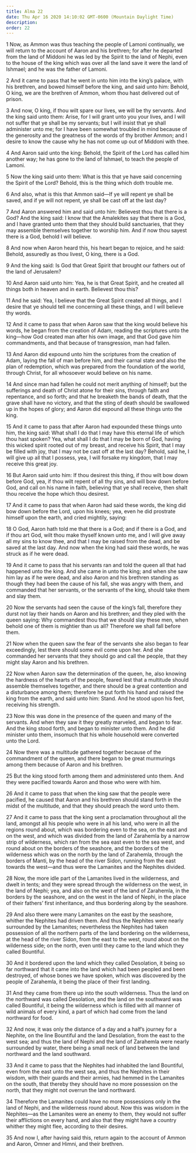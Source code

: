 ```yaml
---
title: Alma 22
date: Thu Apr 16 2020 14:10:02 GMT-0600 (Mountain Daylight Time)
description: 
order: 22
---
```


<p>
  1 Now, as Ammon was thus teaching the people of Lamoni continually, we will
  return to the account of Aaron and his brethren; for after he departed from
  the land of Middoni he was led by the Spirit to the land of Nephi, even to the
  house of the king which was over all the land save it were the land of
  Ishmael; and he was the father of Lamoni.
</p>
<p>
  2 And it came to pass that he went in unto him into the king&#x2019;s palace,
  with his brethren, and bowed himself before the king, and said unto him:
  Behold, O king, we are the brethren of Ammon, whom thou hast delivered out of
  prison.
</p>
<p>
  3 And now, O king, if thou wilt spare our lives, we will be thy servants. And
  the king said unto them: Arise, for I will grant unto you your lives, and I
  will not suffer that ye shall be my servants; but I will insist that ye shall
  administer unto me; for I have been somewhat troubled in mind because of the
  generosity and the greatness of the words of thy brother Ammon; and I desire
  to know the cause why he has not come up out of Middoni with thee.
</p>
<p>
  4 And Aaron said unto the king: Behold, the Spirit of the Lord has called him
  another way; he has gone to the land of Ishmael, to teach the people of
  Lamoni.
</p>
<p>
  5 Now the king said unto them: What is this that ye have said concerning the
  Spirit of the Lord? Behold, this is the thing which doth trouble me.
</p>
<p>
  6 And also, what is this that Ammon said&#x2014;If ye will repent ye shall be
  saved, and if ye will not repent, ye shall be cast off at the last day?
</p>
<p>
  7 And Aaron answered him and said unto him: Believest thou that there is a
  God? And the king said: I know that the Amalekites say that there is a God,
  and I have granted unto them that they should build sanctuaries, that they may
  assemble themselves together to worship him. And if now thou sayest there is a
  God, behold I will believe.
</p>
<p>
  8 And now when Aaron heard this, his heart began to rejoice, and he said:
  Behold, assuredly as thou livest, O king, there is a God.
</p>
<p>
  9 And the king said: Is God that Great Spirit that brought our fathers out of
  the land of Jerusalem?
</p>
<p>
  10 And Aaron said unto him: Yea, he is that Great Spirit, and he created all
  things both in heaven and in earth. Believest thou this?
</p>
<p>
  11 And he said: Yea, I believe that the Great Spirit created all things, and I
  desire that ye should tell me concerning all these things, and I will believe
  thy words.
</p>
<p>
  12 And it came to pass that when Aaron saw that the king would believe his
  words, he began from the creation of Adam, reading the scriptures unto the
  king&#x2014;how God created man after his own image, and that God gave him
  commandments, and that because of transgression, man had fallen.
</p>
<p>
  13 And Aaron did expound unto him the scriptures from the creation of Adam,
  laying the fall of man before him, and their carnal state and also the plan of
  redemption, which was prepared from the foundation of the world, through
  Christ, for all whosoever would believe on his name.
</p>
<p>
  14 And since man had fallen he could not merit anything of himself; but the
  sufferings and death of Christ atone for their sins, through faith and
  repentance, and so forth; and that he breaketh the bands of death, that the
  grave shall have no victory, and that the sting of death should be swallowed
  up in the hopes of glory; and Aaron did expound all these things unto the
  king.
</p>
<p>
  15 And it came to pass that after Aaron had expounded these things unto him,
  the king said: What shall I do that I may have this eternal life of which thou
  hast spoken? Yea, what shall I do that I may be born of God, having this
  wicked spirit rooted out of my breast, and receive his Spirit, that I may be
  filled with joy, that I may not be cast off at the last day? Behold, said he,
  I will give up all that I possess, yea, I will forsake my kingdom, that I may
  receive this great joy.
</p>
<p>
  16 But Aaron said unto him: If thou desirest this thing, if thou wilt bow down
  before God, yea, if thou wilt repent of all thy sins, and will bow down before
  God, and call on his name in faith, believing that ye shall receive, then
  shalt thou receive the hope which thou desirest.
</p>
<p>
  17 And it came to pass that when Aaron had said these words, the king did bow
  down before the Lord, upon his knees; yea, even he did prostrate himself upon
  the earth, and cried mightily, saying:
</p>
<p>
  18 O God, Aaron hath told me that there is a God; and if there is a God, and
  if thou art God, wilt thou make thyself known unto me, and I will give away
  all my sins to know thee, and that I may be raised from the dead, and be saved
  at the last day. And now when the king had said these words, he was struck as
  if he were dead.
</p>
<p>
  19 And it came to pass that his servants ran and told the queen all that had
  happened unto the king. And she came in unto the king; and when she saw him
  lay as if he were dead, and also Aaron and his brethren standing as though
  they had been the cause of his fall, she was angry with them, and commanded
  that her servants, or the servants of the king, should take them and slay
  them.
</p>
<p>
  20 Now the servants had seen the cause of the king&#x2019;s fall, therefore
  they durst not lay their hands on Aaron and his brethren; and they pled with
  the queen saying: Why commandest thou that we should slay these men, when
  behold one of them is mightier than us all? Therefore we shall fall before
  them.
</p>
<p>
  21 Now when the queen saw the fear of the servants she also began to fear
  exceedingly, lest there should some evil come upon her. And she commanded her
  servants that they should go and call the people, that they might slay Aaron
  and his brethren.
</p>
<p>
  22 Now when Aaron saw the determination of the queen, he, also knowing the
  hardness of the hearts of the people, feared lest that a multitude should
  assemble themselves together, and there should be a great contention and a
  disturbance among them; therefore he put forth his hand and raised the king
  from the earth, and said unto him: Stand. And he stood upon his feet,
  receiving his strength.
</p>
<p>
  23 Now this was done in the presence of the queen and many of the servants.
  And when they saw it they greatly marveled, and began to fear. And the king
  stood forth, and began to minister unto them. And he did minister unto them,
  insomuch that his whole household were converted unto the Lord.
</p>
<p>
  24 Now there was a multitude gathered together because of the commandment of
  the queen, and there began to be great murmurings among them because of Aaron
  and his brethren.
</p>
<p>
  25 But the king stood forth among them and administered unto them. And they
  were pacified towards Aaron and those who were with him.
</p>
<p>
  26 And it came to pass that when the king saw that the people were pacified,
  he caused that Aaron and his brethren should stand forth in the midst of the
  multitude, and that they should preach the word unto them.
</p>
<p>
  27 And it came to pass that the king sent a proclamation throughout all the
  land, amongst all his people who were in all his land, who were in all the
  regions round about, which was bordering even to the sea, on the east and on
  the west, and which was divided from the land of Zarahemla by a narrow strip
  of wilderness, which ran from the sea east even to the sea west, and round
  about on the borders of the seashore, and the borders of the wilderness which
  was on the north by the land of Zarahemla, through the borders of Manti, by
  the head of the river Sidon, running from the east towards the west&#x2014;and
  thus were the Lamanites and the Nephites divided.
</p>
<span></span>
<p>
  28 Now, the more idle part of the Lamanites lived in the wilderness, and dwelt
  in tents; and they were spread through the wilderness on the west, in the land
  of Nephi; yea, and also on the west of the land of Zarahemla, in the borders
  by the seashore, and on the west in the land of Nephi, in the place of their
  fathers&#x2019; first inheritance, and thus bordering along by the seashore.
</p>
<p>
  29 And also there were many Lamanites on the east by the seashore, whither the
  Nephites had driven them. And thus the Nephites were nearly surrounded by the
  Lamanites; nevertheless the Nephites had taken possession of all the northern
  parts of the land bordering on the wilderness, at the head of the river Sidon,
  from the east to the west, round about on the wilderness side; on the north,
  even until they came to the land which they called Bountiful.
</p>
<p>
  30 And it bordered upon the land which they called Desolation, it being so far
  northward that it came into the land which had been peopled and been
  destroyed, of whose bones we have spoken, which was discovered by the people
  of Zarahemla, it being the place of their first landing.
</p>
<p>
  31 And they came from there up into the south wilderness. Thus the land on the
  northward was called Desolation, and the land on the southward was called
  Bountiful, it being the wilderness which is filled with all manner of wild
  animals of every kind, a part of which had come from the land northward for
  food.
</p>
<p>
  32 And now, it was only the distance of a day and a half&#x2019;s journey for
  a Nephite, on the line Bountiful and the land Desolation, from the east to the
  west sea; and thus the land of Nephi and the land of Zarahemla were nearly
  surrounded by water, there being a small neck of land between the land
  northward and the land southward.
</p>
<p>
  33 And it came to pass that the Nephites had inhabited the land Bountiful,
  even from the east unto the west sea, and thus the Nephites in their wisdom,
  with their guards and their armies, had hemmed in the Lamanites on the south,
  that thereby they should have no more possession on the north, that they might
  not overrun the land northward.
</p>
<p>
  34 Therefore the Lamanites could have no more possessions only in the land of
  Nephi, and the wilderness round about. Now this was wisdom in the
  Nephites&#x2014;as the Lamanites were an enemy to them, they would not suffer
  their afflictions on every hand, and also that they might have a country
  whither they might flee, according to their desires.
</p>
<p>
  35 And now I, after having said this, return again to the account of Ammon and
  Aaron, Omner and Himni, and their brethren.
</p>
